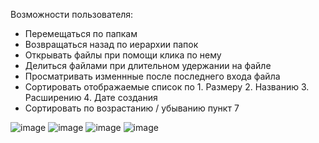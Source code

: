 Возможности пользователя:
- Перемещаться по папкам
- Возвращаться назад по иерархии папок
- Открывать файлы при помощи клика по нему
- Делиться файлами при длительном удержании на файле
- Просматривать изменнные после последнего входа файла
- Сортировать отображаемые список по 1. Размеру 2. Названию 3. Расширению 4. Дате создания
- Сортировать по возрастанию / убыванию пункт 7

![image](https://github.com/Mongke22/FileExplorer/assets/63041124/7de8bbe3-704d-4db0-aede-a96b5ed1b494)
![image](https://github.com/Mongke22/FileExplorer/assets/63041124/d42de247-7d45-4cf8-80de-7f6f46e8e619)
![image](https://github.com/Mongke22/FileExplorer/assets/63041124/b53e674f-485c-4c8f-aeb8-3010936459ef)
![image](https://github.com/Mongke22/FileExplorer/assets/63041124/a4e9876f-58dd-49b5-9ce2-38c3ddcdf730)

